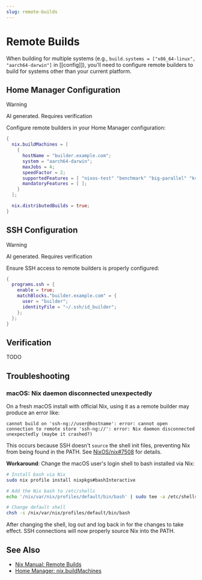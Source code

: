 ```yaml
---
slug: remote-builds
---
```


# Remote Builds

When building for multiple systems (e.g., `build.systems = ["x86_64-linux", "aarch64-darwin"]` in [[config]]), you'll need to configure remote builders to build for systems other than your current platform.

## Home Manager Configuration

> [!WARNING]
> AI generated. Requires verification

Configure remote builders in your Home Manager configuration:

```nix
{
  nix.buildMachines = [
    {
      hostName = "builder.example.com";
      system = "aarch64-darwin";
      maxJobs = 4;
      speedFactor = 2;
      supportedFeatures = [ "nixos-test" "benchmark" "big-parallel" "kvm" ];
      mandatoryFeatures = [ ];
    }
  ];

  nix.distributedBuilds = true;
}
```

## SSH Configuration

> [!WARNING]
> AI generated. Requires verification

Ensure SSH access to remote builders is properly configured:

```nix
{
  programs.ssh = {
    enable = true;
    matchBlocks."builder.example.com" = {
      user = "builder";
      identityFile = "~/.ssh/id_builder";
    };
  };
}
```

## Verification

TODO

## Troubleshooting

### macOS: Nix daemon disconnected unexpectedly

On a fresh macOS install with official Nix, using it as a remote builder may produce an error like:

```
cannot build on 'ssh-ng://user@hostname': error: cannot open connection to remote store 'ssh-ng://': error: Nix daemon disconnected unexpectedly (maybe it crashed?)
```

This occurs because SSH doesn't `source` the shell init files, preventing Nix from being found in the PATH. See [NixOS/nix#7508](https://github.com/NixOS/nix/issues/7508) for details.

**Workaround**: Change the macOS user's login shell to bash installed via Nix:

```sh
# Install bash via Nix
sudo nix profile install nixpkgs#bashInteractive

# Add the Nix bash to /etc/shells
echo '/nix/var/nix/profiles/default/bin/bash' | sudo tee -a /etc/shells

# Change default shell
chsh -s /nix/var/nix/profiles/default/bin/bash
```

After changing the shell, log out and log back in for the changes to take effect. SSH connections will now properly source Nix into the PATH.

## See Also

- [Nix Manual: Remote Builds](https://nixos.org/manual/nix/stable/advanced-topics/distributed-builds.html)
- [Home Manager: nix.buildMachines](https://nix-community.github.io/home-manager/options.xhtml#opt-nix.buildMachines)

